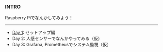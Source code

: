 ### INTRO

Raspberry Piでなんかしてみよう！

---

- [Day 1](https://gitpitch.com/deresmos/raspberrypi-study/day1): セットアップ編
- Day 2: 人感センサーでなんかやってみる（仮）
- Day 3: Grafana, Prometheusでシステム監視（仮）
